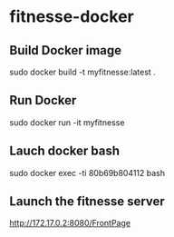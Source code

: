 # fitnesse-docker
## Build Docker image
sudo docker build -t myfitnesse:latest .
## Run Docker
sudo docker run -it myfitnesse
## Lauch docker bash
sudo docker exec -ti 80b69b804112 bash
## Launch the fitnesse server
http://172.17.0.2:8080/FrontPage
